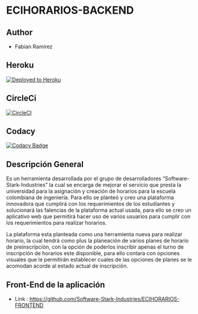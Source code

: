 # ECIHORARIOS-BACKEND

## Author

* Fabian Ramirez


## Heroku


[![Deployed to Heroku](https://www.herokucdn.com/deploy/button.png)](https://backendservicioseci.herokuapp.com/)

## CircleCi

[![CircleCI](https://circleci.com/gh/Software-Stark-Industries/ECIHORARIOS-BACKEND.svg?style=svg&circle-token=008158dd5e51ce2a79fa603cfc2c3a43cd97f7ad)](https://app.circleci.com/pipelines/github/Software-Stark-Industries/ECIHORARIOS-BACKEND)

## Codacy

[![Codacy Badge](https://app.codacy.com/project/badge/Grade/95e7cd0019bb4efcbc00d8beb3b15028)](https://www.codacy.com/gh/Software-Stark-Industries/ECIHORARIOS-BACKEND/dashboard?utm_source=github.com&amp;utm_medium=referral&amp;utm_content=Software-Stark-Industries/ECIHORARIOS-BACKEND&amp;utm_campaign=Badge_Grade)

## Descripción General
 
Es un herramienta desarrollada por el grupo de desarrolladores “Software-Stark-Industries” la cual se encarga de mejorar el servicio que presta la universidad para la asignación y creación de horarios para la escuela colombiana de ingeniería. Para ello se planteó y creo una plataforma innovadora que cumplirá con los requerimientos de los estudiantes y solucionará las falencias de la plataforma actual usada, para ello se creo un aplicativo web que permitirá hacer uso de varios usuarios para cumplir con los requerimientos para realizar horarios. 

La plataforma esta planteada como una herramienta nueva para realizar horario, la cual tendrá como plus la planeación de varios planes de horario de preinscripción, con la opción de poderlos inscribir apenas el turno de inscripción de horarios este disponible, para ello contara con opciones visuales que le permitirán establecer cuales de las opciones de planes se le acomodan acorde al estado actual de inscripción. 

## Front-End de la aplicación

* Link : https://github.com/Software-Stark-Industries/ECIHORARIOS-FRONTEND




